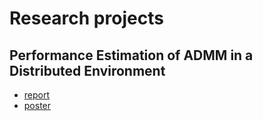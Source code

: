 # Research projects

## Performance Estimation of ADMM in a Distributed Environment

- [report](http://johmathe.nonutc.fr/ressources/final_report_admm_johmathe.pdf)
- [poster](http://johmathe.nonutc.fr/ressources/poster_admm.pdf)

